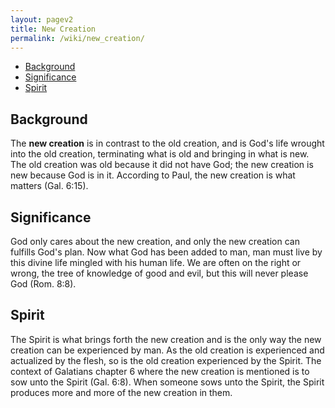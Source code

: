 ```yaml
---
layout: pagev2
title: New Creation
permalink: /wiki/new_creation/
---
```

- [Background](#background)
- [Significance](#significance)
- [Spirit](#spirit)

## Background

The **new creation** is in contrast to the old creation, and is God's life wrought into the old creation, terminating what is old and bringing in what is new. The old creation was old because it did not have God; the new creation is new  because God is in it. According to Paul, the new creation is what matters (Gal. 6:15).

## Significance

God only cares about the new creation, and only the new creation can fulfills God's plan. Now what God has been added to man, man must live by this divine life mingled with his human life. We are often on the right or wrong, the tree of knowledge of good and evil, but this will never please God (Rom. 8:8).

## Spirit

The Spirit is what brings forth the new creation and is the only way the new creation can be experienced by man. As the old creation is experienced and actualized by the flesh, so is the old creation experienced by the Spirit. The context of Galatians chapter 6 where the new creation is mentioned is to sow unto the Spirit (Gal. 6:8). When someone sows unto the Spirit, the Spirit produces more and more of the new creation in them.